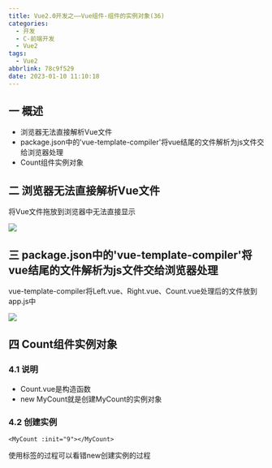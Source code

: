 ```yaml
---
title: Vue2.0开发之——Vue组件-组件的实例对象(36)
categories:
  - 开发
  - C-前端开发
  - Vue2
tags:
  - Vue2
abbrlink: 78c9f529
date: 2023-01-10 11:10:18
---
```

## 一 概述

* 浏览器无法直接解析Vue文件
* package.json中的'vue-template-compiler'将vue结尾的文件解析为js文件交给浏览器处理
* Count组件实例对象

<!--more-->

## 二 浏览器无法直接解析Vue文件

将Vue文件拖放到浏览器中无法直接显示

![][1]

## 三 package.json中的'vue-template-compiler'将vue结尾的文件解析为js文件交给浏览器处理

vue-template-compiler将Left.vue、Right.vue、Count.vue处理后的文件放到app.js中

![][2]

## 四 Count组件实例对象
### 4.1 说明
* Count.vue是构造函数
* new MyCount就是创建MyCount的实例对象

### 4.2 创建实例
```
<MyCount :init="9"></MyCount>
```

使用标签的过程可以看错new创建实例的过程




[1]:https://jsd.onmicrosoft.cn/gh/PGzxc/CDN/blog-vue/vue02-36-vue-chrome-src.png
[2]:https://jsd.onmicrosoft.cn/gh/PGzxc/CDN/blog-vue/vue02-36-vue-template-compiler.png